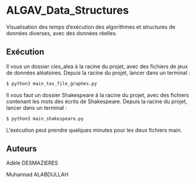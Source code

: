 # ALGAV_Data_Structures

Visualisation des temps d’exécution des algorithmes et structures de données diverses, avec des données réelles.

## Exécution

Il vous un dossier cles_alea à la racine du projet, avec des fichiers de jeux de données aléatoires. Depuis la racine du projet, lancer dans un terminal :

```bash
$ python3 main_tas_file_graphes.py
```

Il vous faut un dossier Shakespeare à la racine du projet, avec des fichiers contenant les mots des écrits de Shakespeare. Depuis la racine du projet, lancer dans un terminal :

```bash
$ python3 main_shakespeare.py
```
L'exécution peut prendre quelques minutes pour les deux fichiers main.


## Auteurs

Adèle DESMAZIERES

Muhannad ALABDULLAH